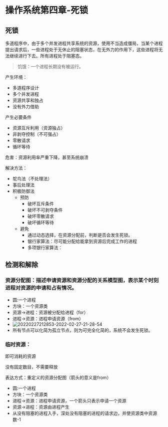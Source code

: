 # 操作系统第四章-死锁

## 死锁
多道程序中，由于多个并发进程共享系统的资源，使用不当造成僵局，当某个进程提出请求后，一些进程处于无休止的阻塞状态，在无外力的作用下，这些进程将无法继续进行下去。所有进程处于阻塞态。

> 饥饿：一个进程长期没有被运行。

产生环境：
- 多道程序设计
- 多个并发进程
- 资源共享和独占
- 没有外力借助

产生必要条件
- 资源互斥利用（资源独占）
- 非剥夺控制（不可强占）
- 零散请求
- 循环等待

危害：资源利用率严重下降，甚至系统崩溃

解决方法：
- 鸵鸟法（不处理法）
- 事后处理法
- 积极防御法
  - 预防
    - 破坏互斥条件
    - 破坏不可剥夺条件
    - 破坏零散请求
    - 破坏循环等待 
  - 避免
    - 通过动态选择，在资源分配前，判断是否会发生死锁。
    - 银行家算法：尽可能分配给能拿到资源后完成工作的进程
    - 多项银行家算法：

## 检测和解除

### 资源分配图：描述申请资源和资源分配的关系模型图，表示某个时刻进程对资源的申请和占有情况。
- 圆:一个进程
- 方块：一个资源类
- 资源->进程：资源被分配给进程（for）
- 进程->资源：进程申请资源（from）
- ![20220227212853-2022-02-27-21-28-54](http://lengyuewusheng-blog.oss-cn-beijing.aliyuncs.com/blog/20220227212853-2022-02-27-21-28-54.png)
- 所有节点可以化简为孤立节点，则为可完全化简的，系统不会发生死锁。

### 临时资源：

即可消耗的资源

没有固定数目，不需要释放

表达方式：重定义的资源分配图（箭头的意义是from）
- 圆:一个进程
- 方块：一个资源类
- 进程->资源：进程申请资源，一个箭头只表示申请一个资源
- 资源->进程：资源由进程产生
- 从没有阻塞的进程入手，深处没有阻塞的进程的请求边，并使资源类中资源数-1
